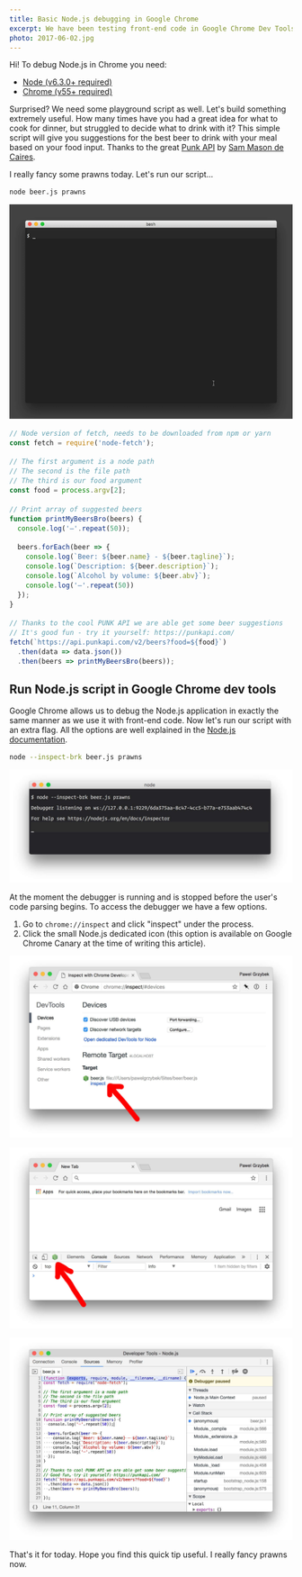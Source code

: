 ```yaml
---
title: Basic Node.js debugging in Google Chrome
excerpt: We have been testing front-end code in Google Chrome Dev Tools for quite a while. How about testing Node.js code in exactly the same way?
photo: 2017-06-02.jpg
---
```


Hi! To debug Node.js in Chrome you need:

- [Node (v6.3.0+ required)](https://nodejs.org/)
- [Chrome (v55+ required)](https://www.google.com/chrome/)

Surprised? We need some playground script as well. Let's build something extremely useful. How many times have you had a great idea for what to cook for dinner, but struggled to decide what to drink with it? This simple script will give you suggestions for the best beer to drink with your meal based on your food input. Thanks to the great [Punk API](https://punkapi.com/) by [Sam Mason de Caires](https://twitter.com/samjbmason).

I really fancy some prawns today. Let's run our script...

```bash
node beer.js prawns
```

![Node js — find the best beer for prawns](/photos/2017-06-02-1.gif)

```js
// Node version of fetch, needs to be downloaded from npm or yarn
const fetch = require('node-fetch');

// The first argument is a node path
// The second is the file path
// The third is our food argument
const food = process.argv[2];

// Print array of suggested beers
function printMyBeersBro(beers) {
  console.log('—'.repeat(50));

  beers.forEach(beer => {
    console.log(`Beer: ${beer.name} - ${beer.tagline}`);
    console.log(`Description: ${beer.description}`);
    console.log(`Alcohol by volume: ${beer.abv}`);
    console.log('—'.repeat(50))
  });
}

// Thanks to the cool PUNK API we are able get some beer suggestions
// It's good fun - try it yourself: https://punkapi.com/
fetch(`https://api.punkapi.com/v2/beers?food=${food}`)
  .then(data => data.json())
  .then(beers => printMyBeersBro(beers));
```

## Run Node.js script in Google Chrome dev tools

Google Chrome allows us to debug the Node.js application in exactly the same manner as we use it with front-end code. Now let's run our script with an extra flag. All the options are well explained in the [Node.js documentation](https://nodejs.org/en/docs/inspector/#command-line-options).

```bash
node --inspect-brk beer.js prawns
```

![node --inspect](/photos/2017-06-02-2.jpg)

At the moment the debugger is running and is stopped before the user's code parsing begins. To access the debugger we have a few options.

1. Go to `chrome://inspect` and click "inspect" under the process.
2. Click the small Node.js dedicated icon (this option is available on Google Chrome Canary at the time of writing this article).

![Debug Node.js in Google Chrome - chrome://inspect](/photos/2017-06-02-3.jpg)

![Debug Node.js in Google Chrome - dedicated icon](/photos/2017-06-02-4.jpg)

![Node js — Developer Tools](/photos/2017-06-02-5.jpg)

That's it for today. Hope you find this quick tip useful. I really fancy prawns now.
